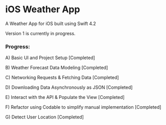 # iOS Weather App

A Weather App for iOS built using Swift 4.2

Version 1 is currently in progress.

### Progress:


A) Basic UI and Project Setup [Completed]

B) Weather Forecast Data Modeling [Completed]

C) Networking Requests & Fetching Data [Completed]

D) Downloading Data Asynchronously as JSON [Completed]

E) Interact with the API & Populate the View [Completed]

F) Refactor using Codable to simplify manual implementation [Completed]

G) Detect User Location [Completed]
